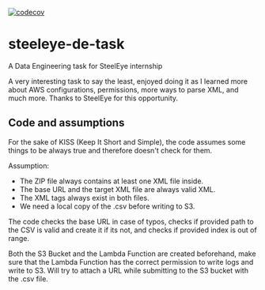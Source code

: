 [![codecov](https://codecov.io/github/MohamedAbdeen21/steeleye-de-task/branch/main/graph/badge.svg?token=130LF1JAUR)](https://codecov.io/github/MohamedAbdeen21/steeleye-de-task)

# steeleye-de-task
A Data Engineering task for SteelEye internship

A very interesting task to say the least, enjoyed doing it as I learned more about AWS configurations, permissions, more ways to parse XML, and much more. Thanks to SteelEye for this opportunity.

## Code and assumptions
For the sake of KISS (Keep It Short and Simple), the code assumes some things to be always true and therefore doesn't check for them.

Assumption:
- The ZIP file always contains at least one XML file inside.
- The base URL and the target XML file are always valid XML.
- The XML tags always exist in both files.
- We need a local copy of the .csv before writing to S3.

The code checks the base URL in case of typos, checks if provided path to the CSV is valid and create it if its not, and checks if provided index is out of range.

Both the S3 Bucket and the Lambda Function are created beforehand, make sure that the Lambda Function has the correct permission to write logs and write to S3. Will try to attach a URL while submitting to the S3 bucket with the .csv file.